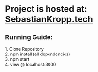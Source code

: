 <h1>Project is hosted at: <a href="https://www.sebastiankropp.tech/redditview">SebastianKropp.tech</a></h1>

<h2>Running Guide:</h2>
1. Clone Repository <br>
2. npm install (all dependencies) <br>
3. npm start <br>
4. view @ localhost:3000 <br>
